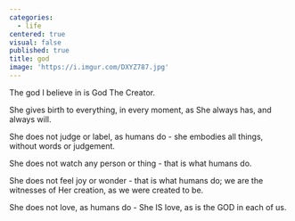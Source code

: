 ```yaml
---
categories:
  - life
centered: true
visual: false
published: true
title: god
image: 'https://i.imgur.com/DXYZ787.jpg'
---
```

The god I believe in
is God The Creator.

She gives birth to everything,
in every moment,
as She always has,
and always will.

She does not judge or label,
as humans do -
she embodies all things,
without words or judgement.

She does not watch
any person or thing -
that is what humans do.

She does not feel joy or wonder -
that is what humans do;
we are the witnesses
of Her creation,
as we were created to be.

She does not love,
as humans do -
She IS love,
as is the GOD
in each of us.

